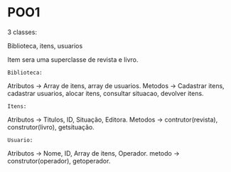 # POO1

3 classes:

Biblioteca, itens, usuarios

Item sera uma superclasse de revista e livro.

	Biblioteca:
Atributos 	-> Array de itens, array de usuarios.
Metodos 	-> Cadastrar itens, cadastrar usuarios, alocar itens, consultar situacao, devolver itens.

	Itens:
Atributos	-> Titulos, ID, Situação, Editora.
Metodos		-> contrutor(revista), construtor(livro), getsituação.

	Usuario:
Atributos	-> Nome, ID, Array de itens, Operador.
metodo		-> construtor(operador), getoperador.
